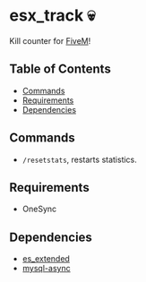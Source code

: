 # esx_track 💀
Kill counter for [FiveM](https://fivem.net//)!

## Table of Contents
- [Commands](#commands)
- [Requirements](#requirements)
- [Dependencies](#dependencies)

## Commands
- `/resetstats`, restarts statistics.

## Requirements
- OneSync

## Dependencies
- [es_extended](https://github.com/esx-framework/esx-legacy/tree/main/%5Besx%5D/es_extended)
- [mysql-async](https://github.com/brouznouf/fivem-mysql-async)
